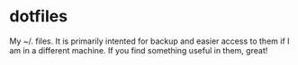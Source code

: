 dotfiles
========

My ~/. files. It is primarily intented for backup and easier access to them if I am in a different machine. If you find something useful in them, great!
